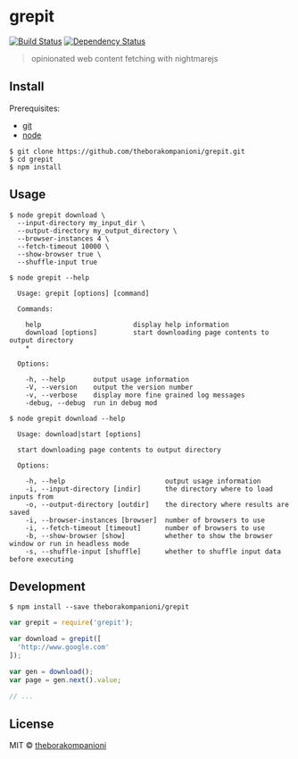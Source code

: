 # grepit
[![Build Status][travis-image]][travis-url]
[![Dependency Status][depstat-image]][depstat-url]

> opinionated web content fetching with nightmarejs

## Install
Prerequisites:
- [git](https://git-scm.com/)
- [node](https://nodejs.org)

```
$ git clone https://github.com/theborakompanioni/grepit.git
$ cd grepit
$ npm install
```

## Usage

```
$ node grepit download \
  --input-directory my_input_dir \
  --output-directory my_output_directory \
  --browser-instances 4 \
  --fetch-timeout 10000 \
  --show-browser true \
  --shuffle-input true
```

```
$ node grepit --help

  Usage: grepit [options] [command]

  Commands:

    help                       display help information
    download [options]         start downloading page contents to output directory
    *

  Options:

    -h, --help       output usage information
    -V, --version    output the version number
    -v, --verbose    display more fine grained log messages
    -debug, --debug  run in debug mod
```

```
$ node grepit download --help

  Usage: download|start [options]

  start downloading page contents to output directory

  Options:

    -h, --help                         output usage information
    -i, --input-directory [indir]      the directory where to load inputs from
    -o, --output-directory [outdir]    the directory where results are saved
    -i, --browser-instances [browser]  number of browsers to use
    -i, --fetch-timeout [timeout]      number of browsers to use
    -b, --show-browser [show]          whether to show the browser window or run in headless mode
    -s, --shuffle-input [shuffle]      whether to shuffle input data before executing

```

## Development
```
$ npm install --save theborakompanioni/grepit
```

```js
var grepit = require('grepit');

var download = grepit([
  'http://www.google.com'
]);

var gen = download();
var page = gen.next().value;

// ...
```


## License
MIT © [theborakompanioni](http://github.com/theborakompanioni)

[travis-url]: https://travis-ci.org/theborakompanioni/grepit
[travis-image]: https://img.shields.io/travis/theborakompanioni/grepit.svg?style=flat-square

[depstat-url]: https://david-dm.org/theborakompanioni/grepit
[depstat-image]: https://david-dm.org/theborakompanioni/grepit.svg?style=flat-square
